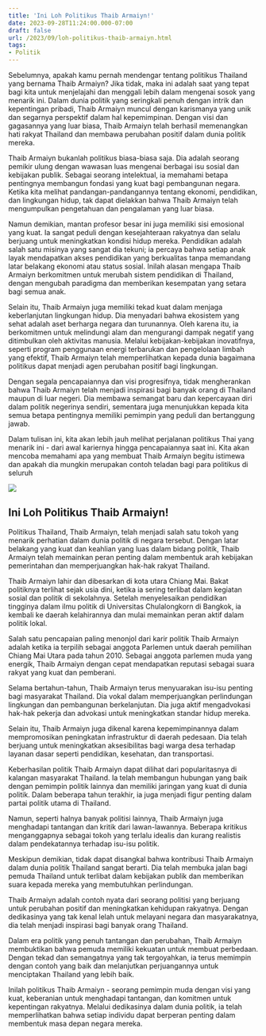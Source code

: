```yaml
---
title: 'Ini Loh Politikus Thaib Armaiyn!'
date: 2023-09-28T11:24:00.000-07:00
draft: false
url: /2023/09/loh-politikus-thaib-armaiyn.html
tags: 
- Politik
---
```


  

Sebelumnya, apakah kamu pernah mendengar tentang politikus Thailand yang bernama Thaib Armaiyn? Jika tidak, maka ini adalah saat yang tepat bagi kita untuk menjelajahi dan menggali lebih dalam mengenai sosok yang menarik ini. Dalam dunia politik yang seringkali penuh dengan intrik dan kepentingan pribadi, Thaib Armaiyn muncul dengan karismanya yang unik dan segarnya perspektif dalam hal kepemimpinan. Dengan visi dan gagasannya yang luar biasa, Thaib Armaiyn telah berhasil memenangkan hati rakyat Thailand dan membawa perubahan positif dalam dunia politik mereka.

  

Thaib Armaiyn bukanlah politikus biasa-biasa saja. Dia adalah seorang pemikir ulung dengan wawasan luas mengenai berbagai isu sosial dan kebijakan publik. Sebagai seorang intelektual, ia memahami betapa pentingnya membangun fondasi yang kuat bagi pembangunan negara. Ketika kita melihat pandangan-pandangannya tentang ekonomi, pendidikan, dan lingkungan hidup, tak dapat dielakkan bahwa Thaib Armaiyn telah mengumpulkan pengetahuan dan pengalaman yang luar biasa.

  

Namun demikian, mantan profesor besar ini juga memiliki sisi emosional yang kuat. Ia sangat peduli dengan kesejahteraan rakyatnya dan selalu berjuang untuk meningkatkan kondisi hidup mereka. Pendidikan adalah salah satu misinya yang sangat dia tekuni; ia percaya bahwa setiap anak layak mendapatkan akses pendidikan yang berkualitas tanpa memandang latar belakang ekonomi atau status sosial. Inilah alasan mengapa Thaib Armaiyn berkomitmen untuk merubah sistem pendidikan di Thailand, dengan mengubah paradigma dan memberikan kesempatan yang setara bagi semua anak.

  

Selain itu, Thaib Armaiyn juga memiliki tekad kuat dalam menjaga keberlanjutan lingkungan hidup. Dia menyadari bahwa ekosistem yang sehat adalah aset berharga negara dan turunannya. Oleh karena itu, ia berkomitmen untuk melindungi alam dan mengurangi dampak negatif yang ditimbulkan oleh aktivitas manusia. Melalui kebijakan-kebijakan inovatifnya, seperti program penggunaan energi terbarukan dan pengelolaan limbah yang efektif, Thaib Armaiyn telah memperlihatkan kepada dunia bagaimana politikus dapat menjadi agen perubahan positif bagi lingkungan.

  

Dengan segala pencapaiannya dan visi progresifnya, tidak mengherankan bahwa Thaib Armaiyn telah menjadi inspirasi bagi banyak orang di Thailand maupun di luar negeri. Dia membawa semangat baru dan kepercayaan diri dalam politik negerinya sendiri, sementara juga menunjukkan kepada kita semua betapa pentingnya memiliki pemimpin yang peduli dan bertanggung jawab.

  

Dalam tulisan ini, kita akan lebih jauh melihat perjalanan politikus Thai yang menarik ini - dari awal kariernya hingga pencapaiannya saat ini. Kita akan mencoba memahami apa yang membuat Thaib Armaiyn begitu istimewa dan apakah dia mungkin merupakan contoh teladan bagi para politikus di seluruh

  

![](https://foto.kontan.co.id/M-uHAD5DJeOUXQjK1iIoSYGEMWE=/smart/2012/05/25/897552054p.jpg)

  

## Ini Loh Politikus Thaib Armaiyn!

  

Politikus Thailand, Thaib Armaiyn, telah menjadi salah satu tokoh yang menarik perhatian dalam dunia politik di negara tersebut. Dengan latar belakang yang kuat dan keahlian yang luas dalam bidang politik, Thaib Armaiyn telah memainkan peran penting dalam membentuk arah kebijakan pemerintahan dan memperjuangkan hak-hak rakyat Thailand.

  

Thaib Armaiyn lahir dan dibesarkan di kota utara Chiang Mai. Bakat politiknya terlihat sejak usia dini, ketika ia sering terlibat dalam kegiatan sosial dan politik di sekolahnya. Setelah menyelesaikan pendidikan tingginya dalam ilmu politik di Universitas Chulalongkorn di Bangkok, ia kembali ke daerah kelahirannya dan mulai memainkan peran aktif dalam politik lokal.

  

Salah satu pencapaian paling menonjol dari karir politik Thaib Armaiyn adalah ketika ia terpilih sebagai anggota Parlemen untuk daerah pemilihan Chiang Mai Utara pada tahun 2010. Sebagai anggota parlemen muda yang energik, Thaib Armaiyn dengan cepat mendapatkan reputasi sebagai suara rakyat yang kuat dan pemberani.

  

Selama bertahun-tahun, Thaib Armaiyn terus menyuarakan isu-isu penting bagi masyarakat Thailand. Dia vokal dalam memperjuangkan perlindungan lingkungan dan pembangunan berkelanjutan. Dia juga aktif mengadvokasi hak-hak pekerja dan advokasi untuk meningkatkan standar hidup mereka.

  

Selain itu, Thaib Armaiyn juga dikenal karena kepemimpinannya dalam mempromosikan peningkatan infrastruktur di daerah pedesaan. Dia telah berjuang untuk meningkatkan aksesibilitas bagi warga desa terhadap layanan dasar seperti pendidikan, kesehatan, dan transportasi.

  

Keberhasilan politik Thaib Armaiyn dapat dilihat dari popularitasnya di kalangan masyarakat Thailand. Ia telah membangun hubungan yang baik dengan pemimpin politik lainnya dan memiliki jaringan yang kuat di dunia politik. Dalam beberapa tahun terakhir, ia juga menjadi figur penting dalam partai politik utama di Thailand.

  

Namun, seperti halnya banyak politisi lainnya, Thaib Armaiyn juga menghadapi tantangan dan kritik dari lawan-lawannya. Beberapa kritikus menganggapnya sebagai tokoh yang terlalu idealis dan kurang realistis dalam pendekatannya terhadap isu-isu politik.

  

Meskipun demikian, tidak dapat disangkal bahwa kontribusi Thaib Armaiyn dalam dunia politik Thailand sangat berarti. Dia telah membuka jalan bagi pemuda Thailand untuk terlibat dalam kebijakan publik dan memberikan suara kepada mereka yang membutuhkan perlindungan.

  

Thaib Armaiyn adalah contoh nyata dari seorang politisi yang berjuang untuk perubahan positif dan meningkatkan kehidupan rakyatnya. Dengan dedikasinya yang tak kenal lelah untuk melayani negara dan masyarakatnya, dia telah menjadi inspirasi bagi banyak orang Thailand.

  

Dalam era politik yang penuh tantangan dan perubahan, Thaib Armaiyn membuktikan bahwa pemuda memiliki kekuatan untuk membuat perbedaan. Dengan tekad dan semangatnya yang tak tergoyahkan, ia terus memimpin dengan contoh yang baik dan melanjutkan perjuangannya untuk menciptakan Thailand yang lebih baik.

  

Inilah politikus Thaib Armaiyn - seorang pemimpin muda dengan visi yang kuat, keberanian untuk menghadapi tantangan, dan komitmen untuk kepentingan rakyatnya. Melalui dedikasinya dalam dunia politik, ia telah memperlihatkan bahwa setiap individu dapat berperan penting dalam membentuk masa depan negara mereka.